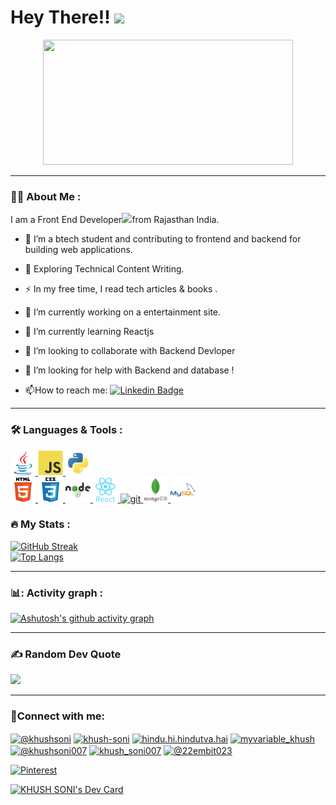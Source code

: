 <h1>
  Hey There!!
  <img src="https://media.giphy.com/media/hvRJCLFzcasrR4ia7z/giphy.gif" width="45px"/>
</h1>

 <div align="center">
  <img src="https://media.giphy.com/media/dWesBcTLavkZuG35MI/giphy.gif" width="400" height="200"/>
</div>

---
### :woman_technologist: About Me :
I am a Front End Developer<img src="https://media.giphy.com/media/WUlplcMpOCEmTGBtBW/giphy.gif" width="30">from Rajasthan India.

- :telescope: I’m a btech student and contributing to frontend and backend for building web applications.

- :seedling: Exploring Technical Content Writing.

- :zap: In my free time, I read tech articles & books .
- 🔭 I’m currently working on a entertainment site.

- 🌱 I’m currently learning Reactjs
- 👯 I’m looking to collaborate with Backend Devloper
- 🤔 I’m looking for help with Backend and database !

- :mailbox:How to reach me: [![Linkedin Badge](https://img.shields.io/badge/-kakbar-blue?style=flat&logo=Linkedin&logoColor=white)]((https://www.linkedin.com/in/khush-soni-a76946306?utm_source=share&utm_campaign=share_via&utm_content=profile&utm_medium=android_app))

---
### :hammer_and_wrench: Languages & Tools :
<!--<div>
   <img src="https://github.com/devicons/devicon/blob/master/icons/css3/css3-plain-wordmark.svg"  title="CSS3" alt="CSS" width="40" height="40"/>&nbsp;
  <img src="https://github.com/devicons/devicon/blob/master/icons/html5/html5-original.svg" title="HTML5" alt="HTML" width="40" height="40"/>&nbsp;
  <img src="https://github.com/devicons/devicon/blob/master/icons/javascript/javascript-original.svg" title="JavaScript" alt="JavaScript" width="40" height="40"/>&nbsp;
  <img src="https://github.com/devicons/devicon/blob/master/icons/java/java-original-wordmark.svg" title="Java" alt="Java" width="40" height="40"/>&nbsp;
  <img src="https://github.com/devicons/devicon/blob/master/icons/react/react-original-wordmark.svg" title="React" alt="React" width="40" height="40"/>&nbsp;-->
<!--
![Java](https://img.shields.io/badge/java-%23ED8B00.svg?style=flat&logo=openjdk&logoColor=white) 
![Python](https://img.shields.io/badge/python-3670A0?style=flat&logo=python&logoColor=ffdd54) <br>
![HTML5](https://img.shields.io/badge/html5-%23E34F26.svg?style=flat&logo=html5&logoColor=white) 
![CSS3](https://img.shields.io/badge/css3-%231572B6.svg?style=flat&logo=css3&logoColor=white) 
![JavaScript](https://img.shields.io/badge/javascript-%23323330.svg?style=flat&logo=javascript&logoColor=%23F7DF1E) 
![Bootstrap](https://img.shields.io/badge/bootstrap-%238511FA.svg?style=flat&logo=bootstrap&logoColor=white) 
![Django](https://img.shields.io/badge/django-%23092E20.svg?style=flat&logo=django&logoColor=white) 
![Express.js](https://img.shields.io/badge/express.js-%23404d59.svg?style=flat&logo=express&logoColor=%2361DAFB)
![React](https://img.shields.io/badge/react-%2320232a.svg?style=flat&logo=react&logoColor=%2361DAFB) 
![MongoDB](https://img.shields.io/badge/MongoDB-%234ea94b.svg?style=flat&logo=mongodb&logoColor=white)
![MySQL](https://img.shields.io/badge/mysql-4479A1.svg?style=flat&logo=mysql&logoColor=white)<br>
![Netlify](https://img.shields.io/badge/Tools-Netlify-informational?style=flat&logo=netlify&color=00C7B7)
![Gitlab](https://img.shields.io/badge/Tools-Git-informational?style=flat&logo=Git&color=F05032)
![Github](https://img.shields.io/badge/Tools-GitHub-informational?style=flat&logo=GitHub&color=181717)
-->

<p align="left">
  <a href="https://www.java.com" target="_blank" rel="noreferrer"> <img src="https://raw.githubusercontent.com/devicons/devicon/master/icons/java/java-original.svg" alt="java" width="40" height="40"/> </a>
  <a href="https://developer.mozilla.org/en-US/docs/Web/JavaScript" target="_blank" rel="noreferrer"> <img src="https://raw.githubusercontent.com/devicons/devicon/master/icons/javascript/javascript-original.svg" alt="javascript" width="40" height="40"/> </a> 
  <a href="https://www.python.org" target="_blank" rel="noreferrer"> <img src="https://raw.githubusercontent.com/devicons/devicon/master/icons/python/python-original.svg" alt="python" width="40" height="40"/> </a>
  <br>
   <a href="https://www.w3.org/html/" target="blank" rel="noreferrer"> <img src="https://raw.githubusercontent.com/devicons/devicon/master/icons/html5/html5-original-wordmark.svg" alt="html5" width="40" height="40"/> </a>
  <a href="https://www.w3schools.com/css/" target="blank" rel="noreferrer"> <img src="https://raw.githubusercontent.com/devicons/devicon/master/icons/css3/css3-original-wordmark.svg" alt="css3" width="40" height="40"/> </a> 
  <a href="https://nodejs.org" target="_blank" rel="noreferrer"> <img src="https://raw.githubusercontent.com/devicons/devicon/master/icons/nodejs/nodejs-original-wordmark.svg" alt="nodejs" width="40" height="40"/> </a> 
  <a href="https://reactjs.org/" target="blank" rel="noreferrer"> <img src="https://raw.githubusercontent.com/devicons/devicon/master/icons/react/react-original-wordmark.svg" alt="react" width="40" height="40"/> </a> 
  <a href="https://git-scm.com/" target="_blank" rel="noreferrer"> <img src="https://www.vectorlogo.zone/logos/git-scm/git-scm-icon.svg" alt="git" width="40" height="40"/> </a> 
  <a href="https://www.mongodb.com/" target="_blank" rel="noreferrer"> <img src="https://raw.githubusercontent.com/devicons/devicon/master/icons/mongodb/mongodb-original-wordmark.svg" alt="mongodb" width="40" height="40"/> </a> 
  <a href="https://www.mysql.com/" target="_blank" rel="noreferrer"> <img src="https://raw.githubusercontent.com/devicons/devicon/master/icons/mysql/mysql-original-wordmark.svg" alt="mysql" width="40" height="40"/> </a> 
</p>
  
### :fire: My Stats :
  [![GitHub Streak](http://github-readme-streak-stats.herokuapp.com?user=khush1009i&theme=dark&background=000000)](https://git.io/streak-stats)<br>
  [![Top Langs](https://github-readme-stats.vercel.app/api/top-langs/?username=khush1009i)](https://github.com/anuraghazra/github-readme-stats)
  

  
---
### 📊: Activity graph :
[![Ashutosh's github activity graph](https://github-readme-activity-graph.vercel.app/graph?username=khush1009i&bg_color=ffcfe9&color=9e4c98&line=9e4c98&point=403d3d&area=true&hide_border=true)](https://github.com/ashutosh00710/github-readme-activity-graph)

---
### ✍️ Random Dev Quote
![](https://quotes-github-readme.vercel.app/api?type=horizontal&theme=radical)

---
### <h3 align="left">🤝Connect with me:</h3>
<p align="left">
<a href="https://dev.to/@khushsoni" target="blank"><img align="center" src="https://raw.githubusercontent.com/rahuldkjain/github-profile-readme-generator/master/src/images/icons/Social/devto.svg" alt="@khushsoni" height="30" width="40" /></a>
<a href="https://linkedin.com/in/khush-soni" target="blank"><img align="center" src="https://raw.githubusercontent.com/rahuldkjain/github-profile-readme-generator/master/src/images/icons/Social/linked-in-alt.svg" alt="khush-soni" height="30" width="40" /></a>
<a href="https://fb.com/hindu.hi.hindutva.hai" target="blank"><img align="center" src="https://raw.githubusercontent.com/rahuldkjain/github-profile-readme-generator/master/src/images/icons/Social/facebook.svg" alt="hindu.hi.hindutva.hai" height="30" width="40" /></a>
<a href="https://instagram.com/myvariable_khush" target="blank"><img align="center" src="https://raw.githubusercontent.com/rahuldkjain/github-profile-readme-generator/master/src/images/icons/Social/instagram.svg" alt="myvariable_khush" height="30" width="40" /></a>
<a href="https://hashnode.com/@khushsoni007" target="blank"><img align="center" src="https://raw.githubusercontent.com/rahuldkjain/github-profile-readme-generator/master/src/images/icons/Social/hashnode.svg" alt="@khushsoni007" height="30" width="40" /></a>
<a href="https://www.codechef.com/users/khush_soni007" target="blank"><img align="center" src="https://cdn.jsdelivr.net/npm/simple-icons@3.1.0/icons/codechef.svg" alt="khush_soni007" height="30" width="40" /></a>
<a href="https://www.hackerrank.com/@22embit023" target="blank"><img align="center" src="https://raw.githubusercontent.com/rahuldkjain/github-profile-readme-generator/master/src/images/icons/Social/hackerrank.svg" alt="@22embit023" height="30" width="40" /></a>

  [![Pinterest](https://img.shields.io/badge/Pinterest-%23E60023.svg?logo=Pinterest&logoColor=white)](https://pinterest.com/https://pin.it/7MrjiKzxC) 
</p>
<a href="https://app.daily.dev/khush_soni"><img src="https://api.daily.dev/devcards/v2/1VsNSXr2UTZwvnEig6Vk7.png?type=wide&r=azv" width="652" alt="KHUSH SONI's Dev Card"/></a>

